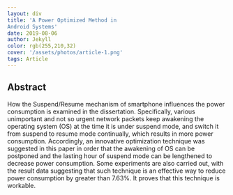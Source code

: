 ```yaml
---
layout: div
title: 'A Power Optimized Method in 
Android Systems'
date: 2019-08-06
author: Jekyll
color: rgb(255,210,32)
cover: '/assets/photos/article-1.png'
tags: Article
---
```


## Abstract
How the Suspend/Resume mechanism of smartphone influences the power consumption is examined in the dissertation. Specifically, various unimportant and not so urgent network packets keep awakening the operating system (OS) at the time it is under suspend mode, and switch it from suspend to resume mode
continually, which results in more power consumption. Accordingly, an innovative optimization technique was suggested in this paper in order that the awakening of OS can be postponed and the lasting hour of suspend mode can be lengthened to decrease power consumption. Some experiments are also carried out, with
the result data suggesting that such technique is an effective way to reduce power consumption by greater than 7.63%. It proves that this technique is workable.
 

 